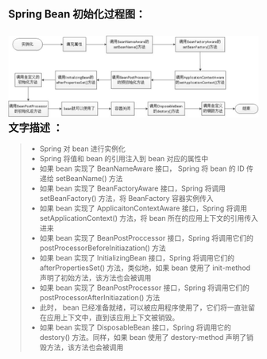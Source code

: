 Spring Bean 初始化过程图：
---------------------
![Alt Text](https://github.com/Json-Liu/hello-spring/blob/master/bean%20init.jpg)
文字描述 ：
---------------------
>* Spring 对 bean 进行实例化
>* Spring 将值和 bean 的引用注入到 bean 对应的属性中
>* 如果 bean 实现了 BeanNameAware 接口， Spring 将 bean 的 ID 传递给 setBeanName() 方法
>* 如果 bean 实现了 BeanFactoryAware 接口，Spring 将调用 setBeanFactory() 方法，将 BeanFactory 容器实例传入
>* 如果 bean 实现了 ApplicaitonContextAware 接口，Spring 将调用 setApplicationContext() 方法，将 bean 所在的应用上下文的引用传入进来
>* 如果 bean 实现了 BeanPostProccessor 接口，Spring 将调用它们的 postProcessorBeforeInitiazation() 方法
>* 如果 bean 实现了 InitializingBean 接口，Spring 将调用它们的 afterPropertiesSet() 方法，类似地，如果 bean 使用了 init-method 声明了初始方法，该方法也会被调用
>* 如果 bean 实现了 BeanPostProcessor 接口，Spring 将调用它们的 postProcessorAfterInitiazation() 方法
>* 此时， bean 已经准备就绪，可以被应用程序使用了，它们将一直驻留在应用上下文中，直到该应用上下文被销毁。
>* 如果 bean 实现了 DisposableBean 接口，Spring 将调用它的 destory() 方法。同样，如果 bean 使用了 destory-method 声明了销毁方法，该方法也会被调用